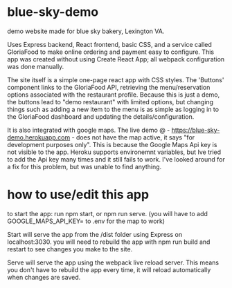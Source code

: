 # blue-sky-demo

demo website made for blue sky bakery, Lexington VA.

Uses Express backend, React frontend, basic CSS, and a service called GloriaFood to make online ordering and payment easy to configure. This app was created without using Create React App; all webpack configuration was done manually.

The site itself is a simple one-page react app with CSS styles. The 'Buttons' component links to the GloriaFood API, retrieving the menu/reservation options associated with the restaurant profile. Because this is just a demo, the buttons lead to "demo restaurant" with limited options, but changing things such as adding a new item to the menu is as simple as logging in to the GloriaFood dashboard and updating the details/configuration.

It is also integrated with google maps. The live demo @ - https://blue-sky-demo.herokuapp.com - does not have the map active, it says "for development purposes only". This is because the Google Maps Api key is not visible to the app. Heroku supports environemnt variables, but Ive tried to add the Api key many times and it still fails to work. I've looked around for a fix for this problem, but was unable to find anything. 

# how to use/edit this app

to start the app: run npm start, or npm run serve.
(you will have to add GOOGLE_MAPS_API_KEY=<your-api-key> to .env for the map to work)

Start will serve the app from the /dist folder using Express on localhost:3030. you will need to rebuild the app with npm run build and restart to see changes you make to the site. 

Serve will serve the app using the webpack live reload server. This means you don't have to rebuild the app every time, it will reload automatically when changes are saved. 